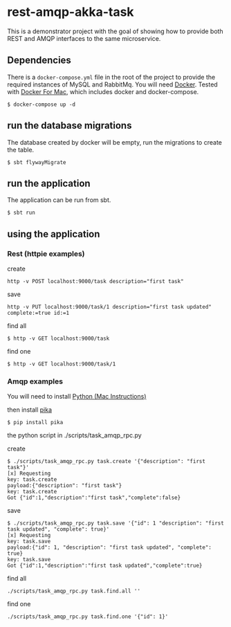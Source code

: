 # rest-amqp-akka-task

This is a demonstrator project with the goal of showing how to provide both REST and AMQP interfaces 
to the same microservice.

## Dependencies

There is a `docker-compose.yml` file in the root of the project to provide the 
required instances of MySQL and RabbitMq.  You will need [Docker](http://www.docker.com/products/overview).
Tested with [Docker For Mac](http://www.docker.com/products/docker#/mac), which includes docker and docker-compose.

    $ docker-compose up -d

## run the database migrations

The database created by docker will be empty, run the migrations to create the table.

    $ sbt flywayMigrate

## run the application

The application can be run from sbt.

    $ sbt run

## using the application

### Rest (httpie examples)

create

    http -v POST localhost:9000/task description="first task"

save

    http -v PUT localhost:9000/task/1 description="first task updated" complete:=true id:=1

find all

    $ http -v GET localhost:9000/task

find one

    $ http -v GET localhost:9000/task/1


### Amqp examples

You will need to install [Python (Mac Instructions)](http://docs.python-guide.org/en/latest/starting/install/osx/)

then install [pika](https://pika.readthedocs.org)

    $ pip install pika

the python script in ./scripts/task_amqp_rpc.py 

create

    $ ./scripts/task_amqp_rpc.py task.create '{"description": "first task"}'
    [x] Requesting
    key: task.create
    payload:{"description": "first task"}
    key: task.create
    Got {"id":1,"description":"first task","complete":false}

save
        
    $ ./scripts/task_amqp_rpc.py task.save '{"id": 1 "description": "first task updated", "complete": true}'
    [x] Requesting
    key: task.save
    payload:{"id": 1, "description": "first task updated", "complete": true}
    key: task.save
    Got {"id":1,"description":"first task updated","complete":true}
    
 find all
    
    ./scripts/task_amqp_rpc.py task.find.all ''
 
 find one
    
    ./scripts/task_amqp_rpc.py task.find.one '{"id": 1}'
